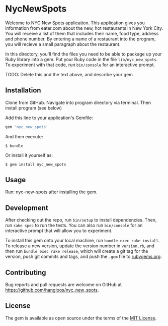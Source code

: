 # NycNewSpots

Welcome to NYC New Spots application. This application gives you information from eater.com about the new, hot restaurants in New York City. You will receive a list of them that includes their name, food type, address and phone number. By entering a name of a restaurant into the program, you will recieve a small paragraph about the restaurant. 

In this directory, you'll find the files you need to be able to package up your Ruby library into a gem. Put your Ruby code in the file `lib/nyc_new_spots`. To experiment with that code, run `bin/console` for an interactive prompt.

TODO: Delete this and the text above, and describe your gem

## Installation

Clone from GitHub. Navigate into program directory via terminal. Then install program (see below)

Add this line to your application's Gemfile:

```ruby
gem 'nyc_new_spots'
```

And then execute:

    $ bundle

Or install it yourself as:

    $ gem install nyc_new_spots

## Usage

Run: nyc-new-spots after installing the gem. 

## Development

After checking out the repo, run `bin/setup` to install dependencies. Then, run `rake spec` to run the tests. You can also run `bin/console` for an interactive prompt that will allow you to experiment.

To install this gem onto your local machine, run `bundle exec rake install`. To release a new version, update the version number in `version.rb`, and then run `bundle exec rake release`, which will create a git tag for the version, push git commits and tags, and push the `.gem` file to [rubygems.org](https://rubygems.org).

## Contributing

Bug reports and pull requests are welcome on GitHub at https://github.com/hangloos/nyc_new_spots.


## License

The gem is available as open source under the terms of the [MIT License](http://opensource.org/licenses/MIT).

